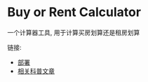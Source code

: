 # Buy or Rent Calculator

一个计算器工具, 用于计算买房划算还是租房划算

链接:
- [部署](https://buy-or-rent-calculator.onrender.com)
- [相关科普文章](https://www.zeeebrag.pro/blog/posts/buy-or-rent-house-economic-consideration)